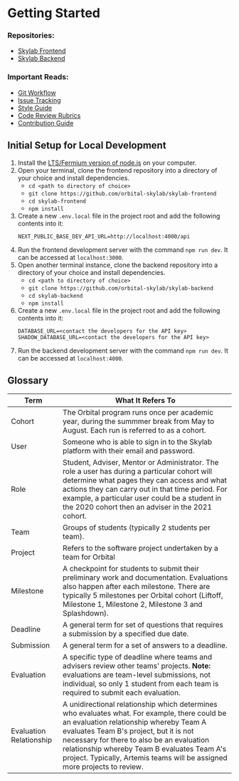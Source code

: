 # Getting Started

### Repositories:
- [Skylab Frontend](https://github.com/orbital-skylab/skylab-frontend)
- [Skylab Backend](https://github.com/orbital-skylab/skylab-backend)

### Important Reads:
- [Git Workflow](https://github.com/orbital-skylab/skylab-frontend/wiki/Git-Workflow)
- [Issue Tracking](https://github.com/orbital-skylab/skylab-frontend/wiki/Issue-Tracking)
- [Style Guide](https://github.com/orbital-skylab/skylab-frontend/wiki/Style-Guide)
- [Code Review Rubrics](https://github.com/orbital-skylab/skylab-frontend/wiki/Code-Review-Rubrics)
- [Contribution Guide](https://github.com/orbital-skylab/.github/blob/main/CONTRIBUTING.md)

## Initial Setup for Local Development
1. Install the [LTS/Fermium version of node.js](https://nodejs.org/download/release/latest-fermium/) on your computer.
2. Open your terminal, clone the frontend repository into a directory of your choice and install dependencies.
    - `cd <path to directory of choice>`
    - `git clone https://github.com/orbital-skylab/skylab-frontend`
    - `cd skylab-frontend`
    - `npm install`
3. Create a new `.env.local` file in the project root and add the following contents into it:
    ```
    NEXT_PUBLIC_BASE_DEV_API_URL=http://localhost:4000/api
    ```
5. Run the frontend development server with the command `npm run dev`. It can be accessed at `localhost:3000`.
6. Open another terminal instance, clone the backend repository into a directory of your choice and install dependencies.
    - `cd <path to directory of choice>`
    - `git clone https://github.com/orbital-skylab/skylab-backend`
    - `cd skylab-backend`
    - `npm install`
7. Create a new `.env.local` file in the project root and add the following contents into it:
    ```
    DATABASE_URL=<contact the developers for the API key>
    SHADOW_DATABASE_URL=<contact the developers for the API key>
    ```
8. Run the backend development server with the command `npm run dev`. It can be accessed at `localhost:4000`.

## Glossary

|Term|What It Refers To|
|-|-|
|Cohort|The Orbital program runs once per academic year, during the summmer break from May to August. Each run is referred to as a cohort.|
|User|Someone who is able to sign in to the Skylab platform with their email and password.|
|Role|Student, Adviser, Mentor or Administrator. The role a user has during a particular cohort will determine what pages they can access and what actions they can carry out in that time period. For example, a particular user could be a student in the 2020 cohort then an adviser in the 2021 cohort.|
|Team|Groups of students (typically 2 students per team).|
|Project|Refers to the software project undertaken by a team for Orbital|
|Milestone|A checkpoint for students to submit their preliminary work and documentation. Evaluations also happen after each milestone. There are typically 5 milestones per Orbital cohort (Liftoff, Milestone 1, Milestone 2, Milestone 3 and Splashdown).|
|Deadline|A general term for set of questions that requires a submission by a specified due date.|
|Submission|A general term for a set of answers to a deadline.|
|Evaluation|A specific type of deadline where teams and advisers review other teams' projects. **Note:** evaluations are team-level submissions, not individual, so only 1 student from each team is required to submit each evaluation.|
|Evaluation Relationship|A unidirectional relationship which determines who evaluates what. For example, there could be an evaluation relationship whereby Team A evaluates Team B's project, but it is not necessary for there to also be an evaluation relationship whereby Team B evaluates Team A's project. Typically, Artemis teams will be assigned more projects to review.|


